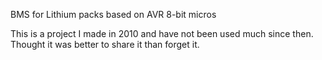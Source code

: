 BMS for Lithium packs based on AVR 8-bit micros

This is a project I made in 2010 and have not been used much since then. Thought it was better to share it than forget it.
